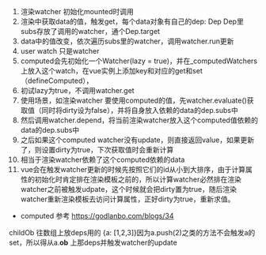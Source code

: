 1. 渲染watcher 初始化mounted时调用
2. 渲染中获取data的值，触发get，每个data对象有自己的dep: Dep Dep里subs存放了调用的watcher，通个Dep.target
3. data中的值改变，依次遍历subs里的watcher，调用watcher.run更新
4. user watch 只是watcher
5. computed会先初始化一个Watcher(lazy = true)，并在_computedWatchers上放入这个watch，在vue实例上添加key和对应的get和set（defineComputed），
6. 初试lazy为true，不调用watcher.get
7. 使用场景，如渲染watcher 要使用computed的值，先watcher.evaluate()获取值（同时将dirty设为false），并将自身放入依赖的data的dep.subs中
8. 然后调用watcher.depend，将当前渲染watcher放入这个computed值依赖的data的dep.subs中
9. 之后如果这个computed watcher没有update，则直接返回value，如果更新了，则设置dirty为true，下次获取值时会重新计算
10. 相当于渲染watcher依赖了这个computed依赖的data
11. vue会在触发watcher更新的时候先按照它们的id从小到大排序，由于计算属性的初始化时肯定排在渲染模板之前的，所以计算watcher必然排在渲染watcher之前被触发udpate，这个时候就会把dirty置为true，随后渲染watcher重新渲染模板去访问计算属性，正好dirty为true，重新求值。

- computed 参考 https://godlanbo.com/blogs/34

childOb 往数组上放deps用的 {a: [1,2,3]}因为a.push(2)之类的方法不会触发a的set，所以得从a.__ob__ 上那deps并触发watcher的update